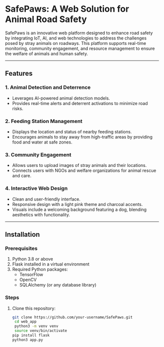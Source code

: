 # SafePaws: A Web Solution for Animal Road Safety

SafePaws is an innovative web platform designed to enhance road safety by integrating IoT, AI, and web technologies to address the challenges posed by stray animals on roadways. This platform supports real-time monitoring, community engagement, and resource management to ensure the welfare of animals and human safety.

---

## Features

### 1. **Animal Detection and Deterrence**
   - Leverages AI-powered animal detection models.
   - Provides real-time alerts and deterrent activations to minimize road risks.

### 2. **Feeding Station Management**
   - Displays the location and status of nearby feeding stations.
   - Encourages animals to stay away from high-traffic areas by providing food and water at safe zones.

### 3. **Community Engagement**
   - Allows users to upload images of stray animals and their locations.
   - Connects users with NGOs and welfare organizations for animal rescue and care.

### 4. **Interactive Web Design**
   - Clean and user-friendly interface.
   - Responsive design with a light pink theme and charcoal accents.
   - Visuals include a welcoming background featuring a dog, blending aesthetics with functionality.

---

## Installation

### Prerequisites
1. Python 3.8 or above
2. Flask installed in a virtual environment
3. Required Python packages:
   - TensorFlow
   - OpenCV
   - SQLAlchemy (or any database library)

### Steps
1. Clone this repository:
   ```bash
   git clone https://github.com/your-username/SafePaws.git
    cd web_app
    python3 -m venv venv
    source venv/bin/activate
   pip install flask
   python3 app.py


